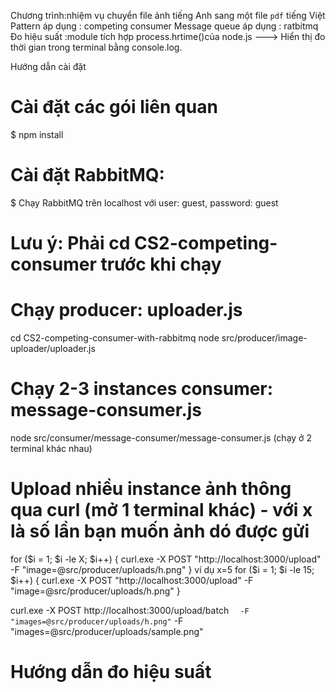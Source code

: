 Chương trình:nhiệm vụ chuyển file ảnh tiếng Anh sang một file `pdf` tiếng Việt
Pattern áp dụng : competing consumer
Message queue áp dụng : ratbitmq
Đo hiệu suất :module tích hợp process.hrtime()của node.js ---> Hiển thị đo thời gian trong terminal bằng console.log.

Hướng dẫn cài đặt

# Cài đặt các gói liên quan

$ npm install

# Cài đặt RabbitMQ:

$ Chạy RabbitMQ trên localhost với user: guest, password: guest

# Lưu ý: Phải cd CS2-competing-consumer trước khi chạy

# Chạy producer: uploader.js

cd CS2-competing-consumer-with-rabbitmq
node src/producer/image-uploader/uploader.js

# Chạy 2-3 instances consumer: message-consumer.js

node src/consumer/message-consumer/message-consumer.js
(chạy ở 2 terminal khác nhau)

# Upload nhiều instance ảnh thông qua curl (mở 1 terminal khác) - với x là số lần bạn muốn ảnh dó được gửi

for ($i = 1; $i -le X; $i++) {
    curl.exe -X POST "http://localhost:3000/upload" -F "image=@src/producer/uploads/h.png"
}
ví dụ x=5
for ($i = 1; $i -le 15; $i++) {
curl.exe -X POST "http://localhost:3000/upload" -F "image=@src/producer/uploads/h.png"
}

curl.exe -X POST http://localhost:3000/upload/batch `  -F "images=@src/producer/uploads/h.png"`
-F "images=@src/producer/uploads/sample.png"

# Hướng dẫn đo hiệu suất
